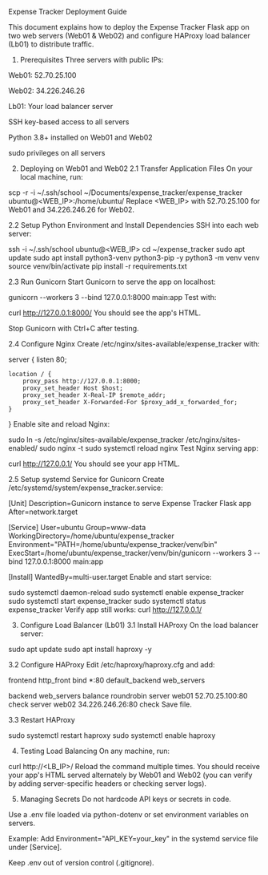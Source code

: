 Expense Tracker Deployment Guide

This document explains how to deploy the Expense Tracker Flask app on two web servers (Web01 & Web02) and configure HAProxy load balancer (Lb01) to distribute traffic.

1. Prerequisites
Three servers with public IPs:

Web01: 52.70.25.100

Web02: 34.226.246.26

Lb01: Your load balancer server

SSH key-based access to all servers

Python 3.8+ installed on Web01 and Web02

sudo privileges on all servers

2. Deploying on Web01 and Web02
2.1 Transfer Application Files
On your local machine, run:


scp -r -i ~/.ssh/school ~/Documents/expense_tracker/expense_tracker ubuntu@<WEB_IP>:/home/ubuntu/
Replace <WEB_IP> with 52.70.25.100 for Web01 and 34.226.246.26 for Web02.

2.2 Setup Python Environment and Install Dependencies
SSH into each web server:


ssh -i ~/.ssh/school ubuntu@<WEB_IP>
cd ~/expense_tracker
sudo apt update
sudo apt install python3-venv python3-pip -y
python3 -m venv venv
source venv/bin/activate
pip install -r requirements.txt

2.3 Run Gunicorn
Start Gunicorn to serve the app on localhost:


gunicorn --workers 3 --bind 127.0.0.1:8000 main:app
Test with:


curl http://127.0.0.1:8000/
You should see the app's HTML.

Stop Gunicorn with Ctrl+C after testing.

2.4 Configure Nginx
Create /etc/nginx/sites-available/expense_tracker with:


server {
    listen 80;

    location / {
        proxy_pass http://127.0.0.1:8000;
        proxy_set_header Host $host;
        proxy_set_header X-Real-IP $remote_addr;
        proxy_set_header X-Forwarded-For $proxy_add_x_forwarded_for;
    }
}
Enable site and reload Nginx:


sudo ln -s /etc/nginx/sites-available/expense_tracker /etc/nginx/sites-enabled/
sudo nginx -t
sudo systemctl reload nginx
Test Nginx serving app:


curl http://127.0.0.1/
You should see your app HTML.

2.5 Setup systemd Service for Gunicorn
Create /etc/systemd/system/expense_tracker.service:


[Unit]
Description=Gunicorn instance to serve Expense Tracker Flask app
After=network.target

[Service]
User=ubuntu
Group=www-data
WorkingDirectory=/home/ubuntu/expense_tracker
Environment="PATH=/home/ubuntu/expense_tracker/venv/bin"
ExecStart=/home/ubuntu/expense_tracker/venv/bin/gunicorn --workers 3 --bind 127.0.0.1:8000 main:app

[Install]
WantedBy=multi-user.target
Enable and start service:


sudo systemctl daemon-reload
sudo systemctl enable expense_tracker
sudo systemctl start expense_tracker
sudo systemctl status expense_tracker
Verify app still works: curl http://127.0.0.1/


3. Configure Load Balancer (Lb01)
3.1 Install HAProxy
On the load balancer server:


sudo apt update
sudo apt install haproxy -y

3.2 Configure HAProxy
Edit /etc/haproxy/haproxy.cfg and add:


frontend http_front
    bind *:80
    default_backend web_servers

backend web_servers
    balance roundrobin
    server web01 52.70.25.100:80 check
    server web02 34.226.246.26:80 check
Save file.

3.3 Restart HAProxy

sudo systemctl restart haproxy
sudo systemctl enable haproxy

4. Testing Load Balancing
On any machine, run:


curl http://<LB_IP>/
Reload the command multiple times.
You should receive your app's HTML served alternately by Web01 and Web02 (you can verify by adding server-specific headers or checking server logs).

5. Managing Secrets
Do not hardcode API keys or secrets in code.

Use a .env file loaded via python-dotenv or set environment variables on servers.

Example: Add Environment="API_KEY=your_key" in the systemd service file under [Service].

Keep .env out of version control (.gitignore).